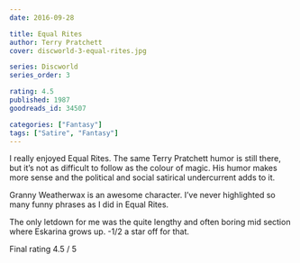 ```yaml
---
date: 2016-09-28

title: Equal Rites
author: Terry Pratchett
cover: discworld-3-equal-rites.jpg

series: Discworld
series_order: 3

rating: 4.5
published: 1987
goodreads_id: 34507

categories: ["Fantasy"]
tags: ["Satire", "Fantasy"]
---
```


I really enjoyed Equal Rites. The same Terry Pratchett humor is still there, but it’s not as difficult to follow as the colour of magic. His humor makes more sense and the political and social satirical undercurrent adds to it.

<!--more-->

Granny Weatherwax is an awesome character. I’ve never highlighted so many funny phrases as I did in Equal Rites.

The only letdown for me was the quite lengthy and often boring mid section where Eskarina grows up. -1/2 a star off for that.

Final rating 4.5 / 5
